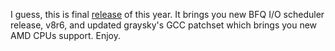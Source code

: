 I guess, this is final
[release](https://pf.natalenko.name/sources/4.9/patch-4.9-pf2.xz) of this
year. It brings you new BFQ I/O scheduler release, v8r6, and updated graysky's
GCC patchset which brings you new AMD CPUs support. Enjoy.

